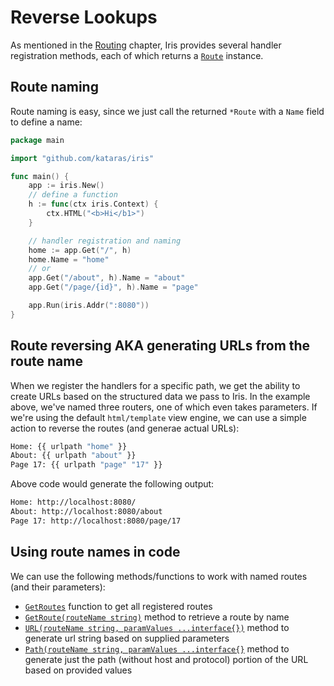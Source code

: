 # Reverse Lookups

As mentioned in the [Routing](./) chapter, Iris provides several handler registration methods, each of which returns a [`Route`](https://godoc.org/github.com/kataras/iris/core/router#Route) instance.

## Route naming

Route naming is easy, since we just call the returned `*Route` with a `Name` field to define a name:

```go
package main

import "github.com/kataras/iris"

func main() {
    app := iris.New()
    // define a function
    h := func(ctx iris.Context) {
        ctx.HTML("<b>Hi</b1>")
    }

    // handler registration and naming
    home := app.Get("/", h)
    home.Name = "home"
    // or
    app.Get("/about", h).Name = "about"
    app.Get("/page/{id}", h).Name = "page"

    app.Run(iris.Addr(":8080"))
}
```

## Route reversing AKA generating URLs from the route name

When we register the handlers for a specific path, we get the ability to create URLs based on the structured data we pass to Iris. In the example above, we've named three routers, one of which even takes parameters. If we're using the default `html/template` view engine, we can use a simple action to reverse the routes \(and generae actual URLs\):

```bash
Home: {{ urlpath "home" }}
About: {{ urlpath "about" }}
Page 17: {{ urlpath "page" "17" }}
```

Above code would generate the following output:

```bash
Home: http://localhost:8080/ 
About: http://localhost:8080/about
Page 17: http://localhost:8080/page/17
```

## Using route names in code

We can use the following methods/functions to work with named routes \(and their parameters\):

* [`GetRoutes`](https://godoc.org/github.com/kataras/iris/core/router#APIBuilder.GetRoutes) function to get all registered routes
* [`GetRoute(routeName string)`](https://godoc.org/github.com/kataras/iris/core/router#APIBuilder.GetRoute) method to retrieve a route by name
* [`URL(routeName string, paramValues ...interface{})`](https://godoc.org/github.com/kataras/iris/core/router#RoutePathReverser.URL) method to generate url string based on supplied parameters
* [`Path(routeName string, paramValues ...interface{}`](https://godoc.org/github.com/kataras/iris/core/router#RoutePathReverser.Path) method to generate just the path \(without host and protocol\) portion of the URL based on provided values

